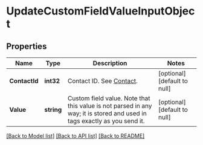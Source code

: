 # UpdateCustomFieldValueInputObject

## Properties
Name | Type | Description | Notes
------------ | ------------- | ------------- | -------------
**ContactId** | **int32** | Contact ID. See [Contact](https://docs.textmagic.com/#tag/Contacts).  | [optional] [default to null]
**Value** | **string** | Custom field value. Note that this value is not parsed in any way; it is stored and used in tags exactly as you send it. | [optional] [default to null]

[[Back to Model list]](../README.md#documentation-for-models) [[Back to API list]](../README.md#documentation-for-api-endpoints) [[Back to README]](../README.md)


